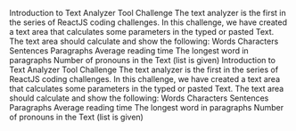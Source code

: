 Introduction to Text Analyzer Tool Challenge
The text analyzer is the first in the series of ReactJS coding challenges. In this challenge, we have created a text area that calculates some parameters in the typed or pasted Text. The text area should calculate and show the following:
Words
Characters
Sentences
Paragraphs
Average reading time
The longest word in paragraphs
Number of pronouns in the Text (list is given)
Introduction to Text Analyzer Tool Challenge
The text analyzer is the first in the series of ReactJS coding challenges. In this challenge, we have created a text area that calculates some parameters in the typed or pasted Text. The text area should calculate and show the following:
Words
Characters
Sentences
Paragraphs
Average reading time
The longest word in paragraphs
Number of pronouns in the Text (list is given)
